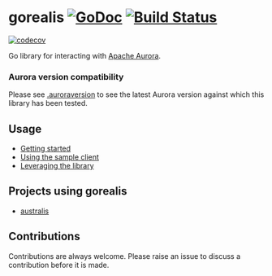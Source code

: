 # gorealis [![GoDoc](https://godoc.org/github.com/paypal/gorealis?status.svg)](https://godoc.org/github.com/paypal/gorealis) [![Build Status](https://travis-ci.org/paypal/gorealis.svg?branch=master)](https://travis-ci.org/paypal/gorealis)
[![codecov](https://codecov.io/gh/paypal/gorealis/branch/master/graph/badge.svg)](https://codecov.io/gh/paypal/gorealis)

Go library for interacting with [Apache Aurora](https://github.com/apache/aurora).

### Aurora version compatibility
Please see [.auroraversion](./.auroraversion) to see the latest Aurora version against which this
library has been tested.

## Usage

* [Getting started](docs/getting-started.md)
* [Using the sample client](docs/using-the-sample-client.md)
* [Leveraging the library](docs/leveraging-the-library.md)

## Projects using gorealis

* [australis](https://github.com/rdelval/australis)

## Contributions
Contributions are always welcome. Please raise an issue to discuss a contribution before it is made.

